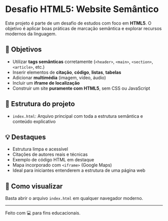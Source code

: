 # Desafio HTML5: Website Semântico

Este projeto é parte de um desafio de estudos com foco em **HTML5**. O objetivo é aplicar boas práticas de marcação semântica e explorar recursos modernos da linguagem.

## 🧠 Objetivos

- Utilizar **tags semânticas** corretamente (`<header>`, `<main>`, `<section>`, `<article>`, etc.)
- Inserir elementos de **citação**, **código**, **listas**, **tabelas**
- Adicionar **multimédia** (imagem, vídeo, áudio)
- Incluir um **iframe de localização**
- Construir um site **puramente com HTML5**, sem CSS ou JavaScript

## 📂 Estrutura do projeto

- `index.html`: Arquivo principal com toda a estrutura semântica e conteúdo explicativo

## 💡 Destaques

- Estrutura limpa e acessível
- Citações de autores reais e técnicas
- Exemplo de código HTML em destaque
- Mapa incorporado com `<iframe>` (Google Maps)
- Ideal para iniciantes entenderem a estrutura de uma página web

## 📍 Como visualizar

Basta abrir o arquivo `index.html` em qualquer navegador moderno.

---

Feito com 💻 para fins educacionais.
